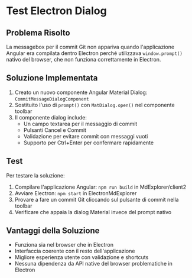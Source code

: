 ﻿---
author: Carlo Salaroglio
document_type: Document
email: salaroglio@hotmail.com
title: 
date: 31/07/2025
word_section:
  write_toc: false
  document_header: ''
  template_section:
    inherit_from_template: ''
    custom_template: ''
    template_type: default
  predefined_pages: 
---
# Test Electron Dialog

## Problema Risolto

La messagebox per il commit Git non appariva quando l'applicazione Angular era compilata dentro Electron perché utilizzava `window.prompt()` nativo del browser, che non funziona correttamente in Electron.

## Soluzione Implementata

1. Creato un nuovo componente Angular Material Dialog: `CommitMessageDialogComponent`
2. Sostituito l'uso di `prompt()` con `MatDialog.open()` nel componente toolbar
3. Il componente dialog include:
   * Un campo textarea per il messaggio di commit
   * Pulsanti Cancel e Commit
   * Validazione per evitare commit con messaggi vuoti
   * Supporto per Ctrl+Enter per confermare rapidamente

## Test

Per testare la soluzione:

1. Compilare l'applicazione Angular: `npm run build` in MdExplorer/client2
2. Avviare Electron: `npm start` in ElectronMdExplorer
3. Provare a fare un commit Git cliccando sul pulsante di commit nella toolbar
4. Verificare che appaia la dialog Material invece del prompt nativo

## Vantaggi della Soluzione

* Funziona sia nel browser che in Electron
* Interfaccia coerente con il resto dell'applicazione
* Migliore esperienza utente con validazione e shortcuts
* Nessuna dipendenza da API native del browser problematiche in Electron

<br />
